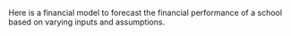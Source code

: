 Here is a financial model to forecast the financial performance of a school based on varying inputs and assumptions.

